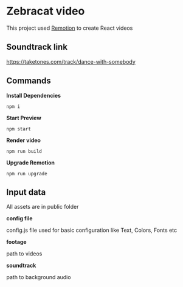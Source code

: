 # Zebracat video

This project used [Remotion](https://www.remotion.dev/) to create React videos

## Soundtrack link

https://taketones.com/track/dance-with-somebody

## Commands

**Install Dependencies**

```console
npm i
```

**Start Preview**

```console
npm start
```

**Render video**

```console
npm run build
```

**Upgrade Remotion**

```console
npm run upgrade
```

## Input data

All assets are in public folder

**config file**

config.js file used for basic configuration like Text, Colors, Fonts etc

**footage**

path to videos

**soundtrack**

path to background audio
